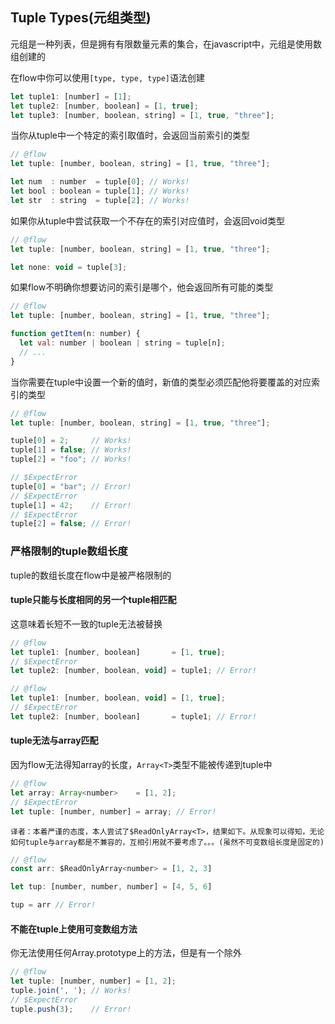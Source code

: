 ## Tuple Types(元组类型)

元组是一种列表，但是拥有有限数量元素的集合，在javascript中，元组是使用数组创建的

在flow中你可以使用`[type, type, type]`语法创建

```javascript
let tuple1: [number] = [1];
let tuple2: [number, boolean] = [1, true];
let tuple3: [number, boolean, string] = [1, true, "three"];
```

当你从tuple中一个特定的索引取值时，会返回当前索引的类型

```javascript
// @flow
let tuple: [number, boolean, string] = [1, true, "three"];

let num  : number  = tuple[0]; // Works!
let bool : boolean = tuple[1]; // Works!
let str  : string  = tuple[2]; // Works!
```

如果你从tuple中尝试获取一个不存在的索引对应值时，会返回void类型

```javascript
// @flow
let tuple: [number, boolean, string] = [1, true, "three"];

let none: void = tuple[3];
```

如果flow不明确你想要访问的索引是哪个，他会返回所有可能的类型

```javascript
// @flow
let tuple: [number, boolean, string] = [1, true, "three"];

function getItem(n: number) {
  let val: number | boolean | string = tuple[n];
  // ...
}
```

当你需要在tuple中设置一个新的值时，新值的类型必须匹配他将要覆盖的对应索引的类型

```javascript
// @flow
let tuple: [number, boolean, string] = [1, true, "three"];

tuple[0] = 2;     // Works!
tuple[1] = false; // Works!
tuple[2] = "foo"; // Works!

// $ExpectError
tuple[0] = "bar"; // Error!
// $ExpectError
tuple[1] = 42;    // Error!
// $ExpectError
tuple[2] = false; // Error!
```

### 严格限制的tuple数组长度

tuple的数组长度在flow中是被严格限制的

#### tuple只能与长度相同的另一个tuple相匹配

这意味着长短不一致的tuple无法被替换

```javascript
// @flow
let tuple1: [number, boolean]       = [1, true];
// $ExpectError
let tuple2: [number, boolean, void] = tuple1; // Error!
```

```javascript
// @flow
let tuple1: [number, boolean, void] = [1, true];
// $ExpectError
let tuple2: [number, boolean]       = tuple1; // Error!
```

#### tuple无法与array匹配

因为flow无法得知array的长度，`Array<T>`类型不能被传递到tuple中

```javascript
// @flow
let array: Array<number>    = [1, 2];
// $ExpectError
let tuple: [number, number] = array; // Error!
```

`译者：本着严谨的态度，本人尝试了$ReadOnlyArray<T>，结果如下。从现象可以得知，无论如何tuple与array都是不兼容的，互相引用就不要考虑了。。。(虽然不可变数组长度是固定的)`

```javascript
// @flow
const arr: $ReadOnlyArray<number> = [1, 2, 3]

let tup: [number, number, number] = [4, 5, 6]

tup = arr // Error! 
```

#### 不能在tuple上使用可变数组方法

你无法使用任何Array.prototype上的方法，但是有一个除外

```javascript
// @flow
let tuple: [number, number] = [1, 2];
tuple.join(', '); // Works!
// $ExpectError
tuple.push(3);    // Error!

```